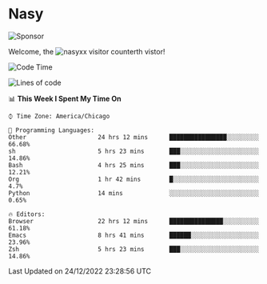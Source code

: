 # Nasy

<!--
<p align="center">
<img height="200" src="https://github-readme-stats.vercel.app/api?username=nasyxx&count_private=true&show_icons=true&theme=dracula&include_all_commits=true"/>
<img height="200" src="https://github-readme-stats.vercel.app/api/top-langs/?username=nasyxx&theme=dracula&hide=html,jupyter+notebook&count_private=true&show_icons=true"/>
</p>

  
----------------
-->

![Sponsor](https://img.shields.io/static/v1.svg?label=Sponsor&message=%E2%9D%A4&logo=GitHub&style=flat&color=pink)
 
Welcome, the ![nasyxx visitor counter](https://count.getloli.com/get/@nasyxx?theme=rule34)th vistor!
 
<!--START_SECTION:waka-->
![Code Time](http://img.shields.io/badge/Code%20Time-2%2C977%20hrs%2013%20mins-blue)

![Lines of code](https://img.shields.io/badge/From%20Hello%20World%20I%27ve%20Written-5%20Million%20lines%20of%20code-blue)

📊 **This Week I Spent My Time On** 

```text
⌚︎ Time Zone: America/Chicago

💬 Programming Languages: 
Other                    24 hrs 12 mins      ████████████████░░░░░░░░░   66.68% 
sh                       5 hrs 23 mins       ███░░░░░░░░░░░░░░░░░░░░░░   14.86% 
Bash                     4 hrs 25 mins       ███░░░░░░░░░░░░░░░░░░░░░░   12.21% 
Org                      1 hr 42 mins        █░░░░░░░░░░░░░░░░░░░░░░░░   4.7% 
Python                   14 mins             ░░░░░░░░░░░░░░░░░░░░░░░░░   0.65%

🔥 Editors: 
Browser                  22 hrs 12 mins      ███████████████░░░░░░░░░░   61.18% 
Emacs                    8 hrs 41 mins       ██████░░░░░░░░░░░░░░░░░░░   23.96% 
Zsh                      5 hrs 23 mins       ███░░░░░░░░░░░░░░░░░░░░░░   14.86%

```


 Last Updated on 24/12/2022 23:28:56 UTC
<!--END_SECTION:waka-->

<!-- ![visitors](https://visitor-badge.laobi.icu/badge?page_id=nasyxx.nasyxx) -->
